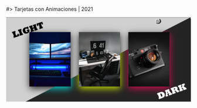 #>                                           Tarjetas con Animaciones | 2021

<img src="DARK.png" alt="">
